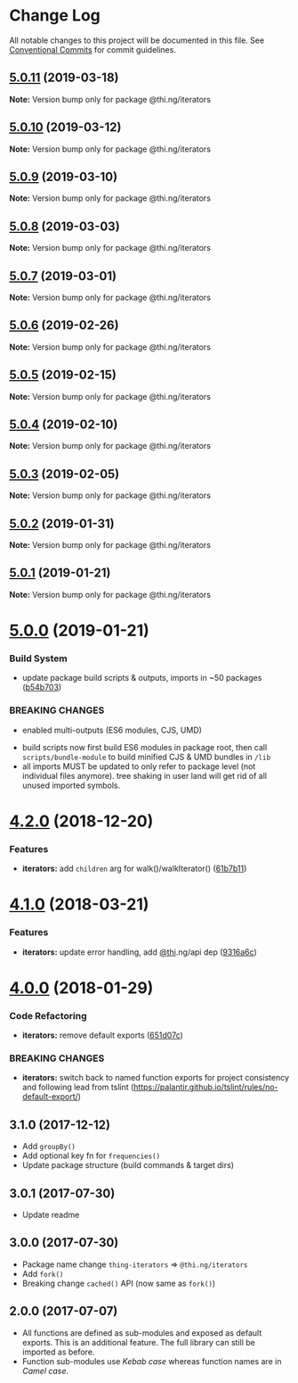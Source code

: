 # Change Log

All notable changes to this project will be documented in this file.
See [Conventional Commits](https://conventionalcommits.org) for commit guidelines.

## [5.0.11](https://github.com/thi-ng/umbrella/compare/@thi.ng/iterators@5.0.10...@thi.ng/iterators@5.0.11) (2019-03-18)

**Note:** Version bump only for package @thi.ng/iterators





## [5.0.10](https://github.com/thi-ng/umbrella/compare/@thi.ng/iterators@5.0.9...@thi.ng/iterators@5.0.10) (2019-03-12)

**Note:** Version bump only for package @thi.ng/iterators





## [5.0.9](https://github.com/thi-ng/umbrella/compare/@thi.ng/iterators@5.0.8...@thi.ng/iterators@5.0.9) (2019-03-10)

**Note:** Version bump only for package @thi.ng/iterators





## [5.0.8](https://github.com/thi-ng/umbrella/compare/@thi.ng/iterators@5.0.7...@thi.ng/iterators@5.0.8) (2019-03-03)

**Note:** Version bump only for package @thi.ng/iterators





## [5.0.7](https://github.com/thi-ng/umbrella/compare/@thi.ng/iterators@5.0.6...@thi.ng/iterators@5.0.7) (2019-03-01)

**Note:** Version bump only for package @thi.ng/iterators





## [5.0.6](https://github.com/thi-ng/umbrella/compare/@thi.ng/iterators@5.0.5...@thi.ng/iterators@5.0.6) (2019-02-26)

**Note:** Version bump only for package @thi.ng/iterators





## [5.0.5](https://github.com/thi-ng/umbrella/compare/@thi.ng/iterators@5.0.4...@thi.ng/iterators@5.0.5) (2019-02-15)

**Note:** Version bump only for package @thi.ng/iterators





## [5.0.4](https://github.com/thi-ng/umbrella/compare/@thi.ng/iterators@5.0.3...@thi.ng/iterators@5.0.4) (2019-02-10)

**Note:** Version bump only for package @thi.ng/iterators





## [5.0.3](https://github.com/thi-ng/umbrella/compare/@thi.ng/iterators@5.0.2...@thi.ng/iterators@5.0.3) (2019-02-05)

**Note:** Version bump only for package @thi.ng/iterators





## [5.0.2](https://github.com/thi-ng/umbrella/compare/@thi.ng/iterators@5.0.1...@thi.ng/iterators@5.0.2) (2019-01-31)

**Note:** Version bump only for package @thi.ng/iterators





## [5.0.1](https://github.com/thi-ng/umbrella/compare/@thi.ng/iterators@5.0.0...@thi.ng/iterators@5.0.1) (2019-01-21)

**Note:** Version bump only for package @thi.ng/iterators





# [5.0.0](https://github.com/thi-ng/umbrella/compare/@thi.ng/iterators@4.2.4...@thi.ng/iterators@5.0.0) (2019-01-21)


### Build System

* update package build scripts & outputs, imports in ~50 packages ([b54b703](https://github.com/thi-ng/umbrella/commit/b54b703))


### BREAKING CHANGES

* enabled multi-outputs (ES6 modules, CJS, UMD)

- build scripts now first build ES6 modules in package root, then call
  `scripts/bundle-module` to build minified CJS & UMD bundles in `/lib`
- all imports MUST be updated to only refer to package level
  (not individual files anymore). tree shaking in user land will get rid of
  all unused imported symbols.


# [4.2.0](https://github.com/thi-ng/umbrella/compare/@thi.ng/iterators@4.1.40...@thi.ng/iterators@4.2.0) (2018-12-20)


### Features

* **iterators:** add `children` arg for walk()/walkIterator() ([61b7b11](https://github.com/thi-ng/umbrella/commit/61b7b11))


<a name="4.1.0"></a>
# [4.1.0](https://github.com/thi-ng/umbrella/compare/@thi.ng/iterators@4.0.7...@thi.ng/iterators@4.1.0) (2018-03-21)


### Features

* **iterators:** update error handling, add [@thi](https://github.com/thi).ng/api dep ([9316a6c](https://github.com/thi-ng/umbrella/commit/9316a6c))


<a name="4.0.0"></a>
# [4.0.0](https://github.com/thi-ng/umbrella/compare/@thi.ng/iterators@3.2.4...@thi.ng/iterators@4.0.0) (2018-01-29)


### Code Refactoring

* **iterators:** remove default exports ([651d07c](https://github.com/thi-ng/umbrella/commit/651d07c))


### BREAKING CHANGES

* **iterators:** switch back to named function exports for project consistency
and following lead from tslint (https://palantir.github.io/tslint/rules/no-default-export/)


## 3.1.0 (2017-12-12)

- Add `groupBy()`
- Add optional key fn for `frequencies()`
- Update package structure (build commands & target dirs)

## 3.0.1 (2017-07-30)

- Update readme

## 3.0.0 (2017-07-30)

- Package name change `thing-iterators` => `@thi.ng/iterators`
- Add `fork()`
- Breaking change `cached()` API (now same as `fork()`)

## 2.0.0 (2017-07-07)

- All functions are defined as sub-modules and exposed as default exports. This is an additional feature. The full library can still be imported as before.
- Function sub-modules use *Kebab case* whereas function names are in *Camel case*.
